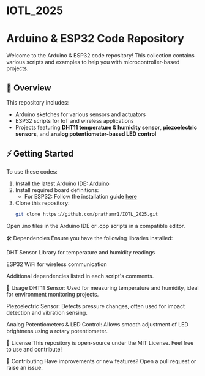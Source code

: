 # IOTL_2025

# Arduino & ESP32 Code Repository

Welcome to the Arduino & ESP32 code repository! This collection contains various scripts and examples to help you with microcontroller-based projects.

## 📌 Overview

This repository includes:
- Arduino sketches for various sensors and actuators
- ESP32 scripts for IoT and wireless applications
- Projects featuring **DHT11 temperature & humidity sensor**, **piezoelectric sensors**, and **analog potentiometer-based LED control**

## ⚡ Getting Started

To use these codes:
1. Install the latest Arduino IDE: [Arduino](https://www.arduino.cc/en/software)
2. Install required board definitions:
   - For ESP32: Follow the installation guide [here](https://docs.espressif.com/projects/arduino-esp32/en/latest/installing.html)
3. Clone this repository:
   ```sh
   git clone https://github.com/prathamr1/IOTL_2025.git
Open .ino files in the Arduino IDE or .cpp scripts in a compatible editor.

🛠️ Dependencies
Ensure you have the following libraries installed:

DHT Sensor Library for temperature and humidity readings

ESP32 WiFi for wireless communication

Additional dependencies listed in each script's comments.

📖 Usage
DHT11 Sensor: Used for measuring temperature and humidity, ideal for environment monitoring projects.

Piezoelectric Sensor: Detects pressure changes, often used for impact detection and vibration sensing.

Analog Potentiometers & LED Control: Allows smooth adjustment of LED brightness using a rotary potentiometer.

📜 License
This repository is open-source under the MIT License. Feel free to use and contribute!

🤝 Contributing
Have improvements or new features? Open a pull request or raise an issue.

